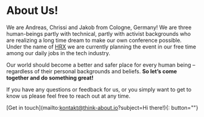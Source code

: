 # About Us!

We are Andreas, Chrissi and Jakob from Cologne, Germany! We are three human-beings partly with technical, partly with activist backgrounds who are realizing a long time dream to make our own conference possible. Under the name of [HRX](https://hrx.events/) we are currently planning the event in our free time among our daily jobs in the tech industry.

Our world should become a better and safer place for every human being – regardless of their personal backgrounds and beliefs. **So let’s come together and do something great!**

If you have any questions or feedback for us, or you simply want to get to know us please feel free to reach out at any time.

[Get in touch](mailto:kontakt@think-about.io?subject=Hi there!){: button=""}
